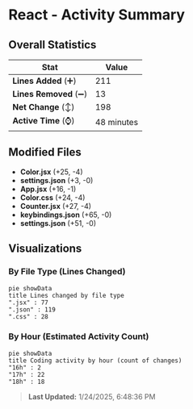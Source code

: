 # React - Activity Summary 

## Overall Statistics

| Stat                   | Value                                                             |
| ---------------------- | ----------------------------------------------------------------- |
| **Lines Added** (➕)   | 211                                          |
| **Lines Removed** (➖) | 13                                        |
| **Net Change** (↕)    | 198                |
| **Active Time** (⌚)   | 48 minutes |


## Modified Files
- **Color.jsx** (+25, -4)
- **settings.json** (+3, -0)
- **App.jsx** (+16, -1)
- **Color.css** (+24, -4)
- **Counter.jsx** (+27, -4)
- **keybindings.json** (+65, -0)
- **settings.json** (+51, -0)

## Visualizations

### By File Type (Lines Changed)

```mermaid
pie showData
title Lines changed by file type
".jsx" : 77
".json" : 119
".css" : 28
```

### By Hour (Estimated Activity Count)

```mermaid
pie showData
title Coding activity by hour (count of changes)
"16h" : 2
"17h" : 22
"18h" : 18
```


> **Last Updated:** 1/24/2025, 6:48:36 PM